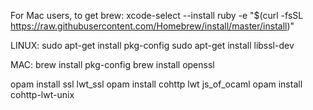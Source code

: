 For Mac users, to get brew:
xcode-select --install
ruby -e "$(curl -fsSL https://raw.githubusercontent.com/Homebrew/install/master/install)"

LINUX:
sudo apt-get install pkg-config
sudo apt-get install libssl-dev

MAC:
brew install pkg-config
brew install openssl

opam install ssl lwt_ssl
opam install cohttp lwt js_of_ocaml
opam install cohttp-lwt-unix